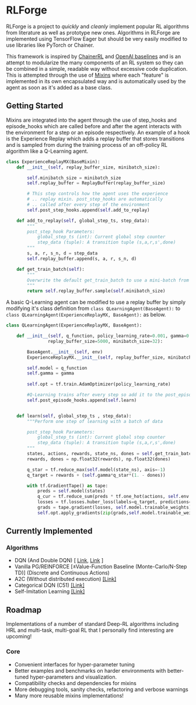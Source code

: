 # RLForge

RLForge is a project to *quickly* and *cleanly* implement popular RL algorithms from literature as well as prototype new ones. Algorithms in RLForge are implemented using TensorFlow Eager but should be very easily modified to use libraries like PyTorch or Chainer. 


This framework is inspired by [ChainerRL](https://github.com/chainer/chainerrl) and [OpenAI baselines](https://github.com/openai/baselines) and is an attempt to modularize the many components of an RL system so they can be combined in a simple, readable way without excessive code duplication. This is attempted through the use of [Mixins](https://en.wikipedia.org/wiki/Mixin) where each "feature" is implemented in its own encapsulated way and is automatically used by the agent as soon as it's added as a base class.


## Getting Started
Mixins are integrated into the agent through the use of step_hooks and episode_hooks which are called before and after the agent interacts with the environment for a step or an episode respectively. An example of a hook is the Experience Replay which adds a replay buffer that stores transitions and is sampled from during the training process of an off-policy RL algorithm like a Q-Learning agent.

```python 
class ExperienceReplayMX(BaseMixin):
    def __init__(self, replay_buffer_size, minibatch_size):

        self.minibatch_size = minibatch_size
        self.replay_buffer = ReplayBuffer(replay_buffer_size)

        # This step controls how the agent uses the experience 
        # .. replay mixin. post_step_hooks are automatically
        # .. called after every step of the environment
        self.post_step_hooks.append(self.add_to_replay)

    def add_to_replay(self, global_step_ts, step_data):
        """
        post_step_hook Parameters:
            global_step_ts (int): Current global step counter
            step_data (tuple): A transition tuple (s,a,r,s',done)
        """
        s, a, r, s_n, d = step_data
        self.replay_buffer.append(s, a, r, s_n, d)

    def get_train_batch(self):
        """
        Overwrite the default get_train_batch to use a mini-batch from ER.
        """
        return self.replay_buffer.sample(self.minibatch_size)

```

A basic Q-Learning agent can be modified to use a replay buffer by simply modifying it's class definition from `class QLearningAgent(BaseAgent):` to 
`class QLearningAgent(ExperienceReplayMX, BaseAgent):` as below.

```python 
class QLearningAgent(ExperienceReplayMX, BaseAgent):

    def __init__(self, q_function, policy_learning_rate=0.001, gamma=0.8, 
                replay_buffer_size=5000, minibatch_size=32):

        BaseAgent.__init__(self, env)
        ExperienceReplayMX.__init__(self, replay_buffer_size, minibatch_size)

        self.model = q_function
        self.gamma = gamma
        
        self.opt = tf.train.AdamOptimizer(policy_learning_rate)

        #Q-Learning trains after every step so add it to the post_episode hook list
        self.post_episode_hooks.append(self.learn)


    def learn(self, global_step_ts , step_data):
        """Perform one step of learning with a batch of data

        post_step_hook Parameters:
            global_step_ts (int): Current global step counter
            step_data (tuple): A transition tuple (s,a,r,s',done)
        """
        states, actions, rewards, state_ns, dones = self.get_train_batch()
        rewards, dones = np.float32(rewards), np.float32(dones)

        q_star = tf.reduce_max(self.model(state_ns), axis=-1)
        q_target = rewards + (self.gamma*q_star*(1. - dones))

        with tf.GradientTape() as tape:
            preds = self.model(states)
            q_cur = tf.reduce_sum(preds * tf.one_hot(actions, self.env.n_actions), axis=-1)
            losses = tf.losses.huber_loss(labels=q_target, predictions=q_cur)
            grads = tape.gradient(losses, self.model.trainable_weights)
            self.opt.apply_gradients(zip(grads,self.model.trainable_weights))
```
## Currently Implemented
### Algorithms 
* DQN (And Double DQN) [ [Link](https://www.nature.com/articles/nature14236), [Link]((https://arxiv.org/abs/1509.06461)) ]
* Vanilla PG/REINFORCE [±Value-Function Baseline (Monte-Carlo/N-Step TD)] (Discrete and Continuous Actions)
* A2C (Without distributed execution) [ [Link] ](https://arxiv.org/abs/1602.01783)
* Categorical DQN (C51) [ [Link] ](https://arxiv.org/abs/1707.06887)
* Self-Imitation Learning [ [Link] ](https://arxiv.org/abs/1806.05635)


## Roadmap
Implementations of a number of standard Deep-RL algorithms including HRL and multi-task, multi-goal RL that I personally find interesting are upcoming!

### Core
* Convenient interfaces for hyper-parameter tuning
* Better examples and benchmarks on harder environments with better-tuned hyper-parameters and visualization.
* Compatibility checks and dependencies for mixins
* More debugging tools, sanity checks, refactoring and verbose warnings
* Many more reusable mixins implementations! 
